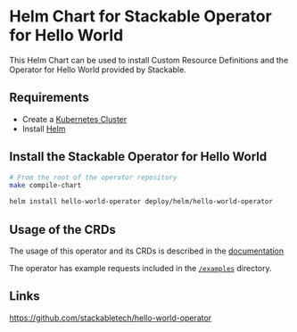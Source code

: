 # Helm Chart for Stackable Operator for Hello World

This Helm Chart can be used to install Custom Resource Definitions and the Operator for Hello World provided by Stackable.

## Requirements

- Create a [Kubernetes Cluster](../Readme.md)
- Install [Helm](https://helm.sh/docs/intro/install/)

## Install the Stackable Operator for Hello World

```bash
# From the root of the operator repository
make compile-chart

helm install hello-world-operator deploy/helm/hello-world-operator
```

## Usage of the CRDs

The usage of this operator and its CRDs is described in the [documentation](https://docs.stackable.tech/hello/index.html)

The operator has example requests included in the [`/examples`](https://github.com/stackabletech/hello-world-operator/tree/main/examples) directory.

## Links

https://github.com/stackabletech/hello-world-operator
